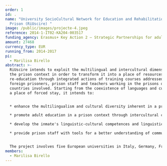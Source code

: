 ```yaml
---
order: 1
id: .
name: "University SocioCultural Network for Education and Rehabilitation in
  Prison (RiUscire) "
image: /public/images/projecte-4.jpeg
reference: 2014-1-IT02-KA204-003517
funding_agency: Erasmus+ Key Action 2 – Strategic Partnerships for adult education
amount: 27468
currency_type: EUR
running_from: 2014-2017
pi:
  - Marilisa Birello
abstract: >-
  RiUscire intends to exploit the multilingual and intercultural dimension of
  the prison context in order to transform it into a place of resources and
  re-education through integrated actions of training courses addressed to
  foreign prisoners, prison staff and teachers working in the prisons of the
  countries involved. Starting from the coexistence of languages and cultures in
  a place of forced stay, it intends to:


  * enhance the multilingualism and cultural diversity inherent in a prison context;

  * promote adult education in a prison context through intercultural communication;

  * develop the inmate's linguistic-cultural competences and linguistic-professional skills for social and work reintegration;

  * provide prison staff with tools for a better understanding of communication processes with foreign prisoners and teachers with a teaching methodology aimed at optimising the results of training courses aimed at the 'foreign prisoner' learner.


  The project involves five European universities in Italy, Germany, France, Spain and Portugal that are characterised by their commitment to language training and/or training in the prison context, as well as the Italian Higher Institute of Penitentiary Studies.
members:
  - Marilisa Birello
---
```

